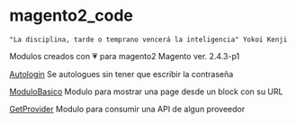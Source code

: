 # magento2_code

    "La disciplina, tarde o temprano vencerá la inteligencia" Yokoi Kenji



Modulos creados con 💗 para magento2
Magento ver. 2.4.3-p1

[Autologin](https://github.com/GNUXDAR/magento2_code/tree/main/Autologin)  Se autologues sin tener que escribir la contraseña  

<!-- [HelloWorld](https://github.com/GNUXDAR/magento2_code/tree/main/HelloWorld)  Modulo de prueba   -->

[ModuloBasico](https://github.com/GNUXDAR/magento2_code/tree/main/ModuloBasico)  Modulo para mostrar una page desde un block con su URL  

[GetProvider](https://github.com/GNUXDAR/magento2_code/tree/main/GetProvider)  Modulo para consumir una API de algun proveedor 
